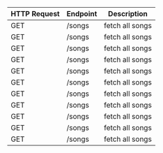 |HTTP Request   |Endpoint   |Description  |
|---|---|---|
|GET   |/songs   |fetch all songs   |
|GET   |/songs   |fetch all songs   |
|GET   |/songs   |fetch all songs   |
|GET   |/songs   |fetch all songs   |
|GET   |/songs   |fetch all songs   |
|GET   |/songs   |fetch all songs   |
|GET   |/songs   |fetch all songs   |
|GET   |/songs   |fetch all songs   |
|GET   |/songs   |fetch all songs   |
|GET   |/songs   |fetch all songs   |
|GET   |/songs   |fetch all songs   |